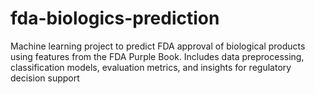 # fda-biologics-prediction
Machine learning project to predict FDA approval of biological products using features from the FDA Purple Book. Includes data preprocessing, classification models, evaluation metrics, and insights for regulatory decision support
